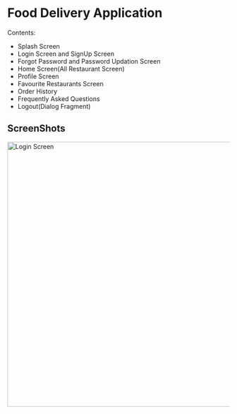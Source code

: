 <H1>Food Delivery Application</H1>
Contents:
<ul>
  <li>Splash Screen</li>
  <li>Login Screen and SignUp Screen</li>
  <li>Forgot Password and Password Updation Screen</li>
  <li>Home Screen(All Restaurant Screen)</li>
  <li>Profile Screen</li>
  <li>Favourite Restaurants Screen</li>
  <li>Order History</li>
  <li>Frequently Asked Questions</li>
  <li>Logout(Dialog Fragment)</li>
</ul>
<H2>ScreenShots</H2>
<img src="https://github.com/shashankdaima/BasicHttpCaching/blob/master/screenshots/photo6258126839490915788%20(1).jpg" alt="Login Screen" width =600px>
